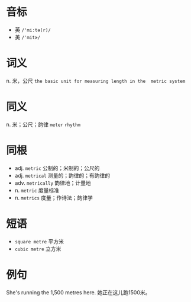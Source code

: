 # 音标

- 英 `/'mi:tə(r)/`
- 美 `/ˈmitɚ/`

# 词义

n. 米，公尺
`the basic unit for measuring length in the  metric system`

# 同义

n. 米；公尺；韵律
`meter` `rhythm`

# 同根

- adj. `metric` 公制的；米制的；公尺的
- adj. `metrical` 测量的；韵律的；有韵律的
- adv. `metrically` 韵律地；计量地
- n. `metric` 度量标准
- n. `metrics` 度量；作诗法；韵律学

# 短语

- `square metre` 平方米
- `cubic metre` 立方米

# 例句

She's running the 1,500 metres here.
她正在这儿跑1500米。


